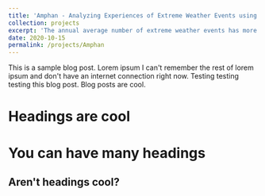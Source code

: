 ```yaml
---
title: 'Amphan - Analyzing Experiences of Extreme Weather Events using Online Data'
collection: projects
excerpt: 'The annual average number of extreme weather events has more than doubled globally since 1980. These events can have devastating impacts on communities worldwide, but the diversity of people experiences is difficult to capture and communicate. Thus, it is imperative to develop and refine approaches for responding to extreme weather events that draw upon all available tools.'
date: 2020-10-15
permalink: /projects/Amphan
---
```


This is a sample blog post. Lorem ipsum I can't remember the rest of lorem ipsum and don't have an internet connection right now. Testing testing testing this blog post. Blog posts are cool.

Headings are cool
======

You can have many headings
======

Aren't headings cool?
------